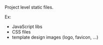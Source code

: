 Project level static files.

Ex:
 - JavaScript libs
 - CSS files
 - template design images (logo, favicon, ...)

